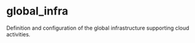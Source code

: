 # global_infra
Definition and configuration of the global infrastructure supporting cloud activities.
